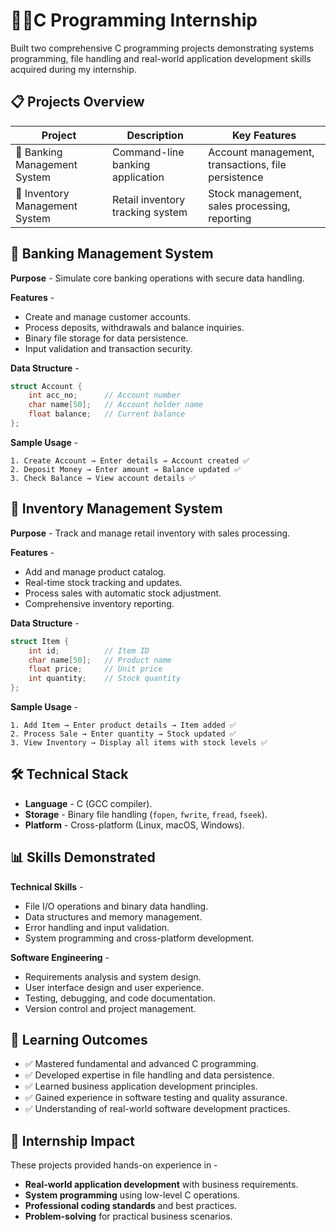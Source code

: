 # 🧑‍💻C Programming Internship

Built two comprehensive C programming projects demonstrating systems programming, file handling and real-world application development skills acquired during my internship.

## 📋 Projects Overview

| Project | Description | Key Features |
|---------|-------------|--------------|
| 🏦 Banking Management System | Command-line banking application | Account management, transactions, file persistence |
| 🛒 Inventory Management System | Retail inventory tracking system | Stock management, sales processing, reporting |

## 🏦 Banking Management System

**Purpose** - Simulate core banking operations with secure data handling.

**Features** -
- Create and manage customer accounts.
- Process deposits, withdrawals and balance inquiries.
- Binary file storage for data persistence.
- Input validation and transaction security.

**Data Structure** -
```c
struct Account {
    int acc_no;      // Account number
    char name[50];   // Account holder name
    float balance;   // Current balance
};
```

**Sample Usage** -
```
1. Create Account → Enter details → Account created ✅
2. Deposit Money → Enter amount → Balance updated ✅  
3. Check Balance → View account details ✅
```

## 🛒 Inventory Management System

**Purpose** - Track and manage retail inventory with sales processing.

**Features** -
- Add and manage product catalog.
- Real-time stock tracking and updates.
- Process sales with automatic stock adjustment.
- Comprehensive inventory reporting.

**Data Structure** -
```c
struct Item {
    int id;          // Item ID
    char name[50];   // Product name
    float price;     // Unit price
    int quantity;    // Stock quantity
};
```

**Sample Usage** -
```
1. Add Item → Enter product details → Item added ✅
2. Process Sale → Enter quantity → Stock updated ✅
3. View Inventory → Display all items with stock levels ✅
```

## 🛠️ Technical Stack

- **Language** - C (GCC compiler).
- **Storage** - Binary file handling (`fopen`, `fwrite`, `fread`, `fseek`).
- **Platform** - Cross-platform (Linux, macOS, Windows).

## 📊 Skills Demonstrated

**Technical Skills** -
- File I/O operations and binary data handling.
- Data structures and memory management.
- Error handling and input validation.
- System programming and cross-platform development.

**Software Engineering** -
- Requirements analysis and system design.
- User interface design and user experience.
- Testing, debugging, and code documentation.
- Version control and project management.

## 🎯 Learning Outcomes

- ✅ Mastered fundamental and advanced C programming.
- ✅ Developed expertise in file handling and data persistence. 
- ✅ Learned business application development principles.
- ✅ Gained experience in software testing and quality assurance.
- ✅ Understanding of real-world software development practices.

## 💼 Internship Impact

These projects provided hands-on experience in -
- **Real-world application development** with business requirements.
- **System programming** using low-level C operations.
- **Professional coding standards** and best practices.
- **Problem-solving** for practical business scenarios.
